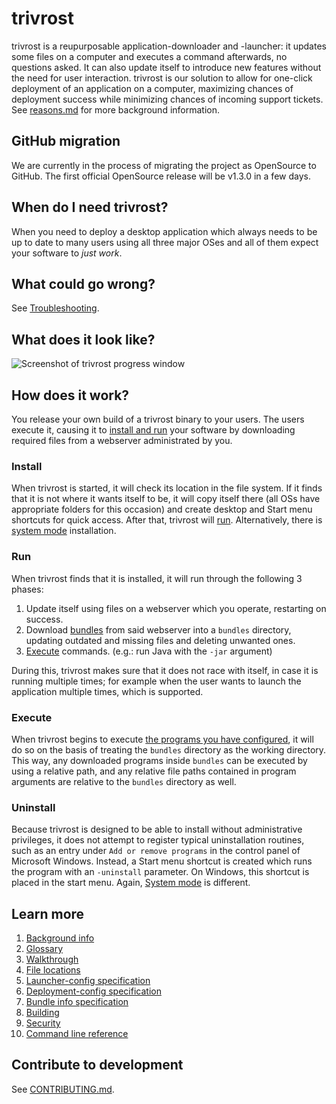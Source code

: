 # trivrost
trivrost is a reupurposable application-downloader and -launcher: it updates some files on a computer and executes a command afterwards, no questions asked. It can also update itself to introduce new features without the need for user interaction. trivrost is our solution to allow for one-click deployment of an application on a computer, maximizing chances of deployment success while minimizing chances of incoming support tickets. See [reasons.md](docs/reasons.md) for more background information.

## GitHub migration
We are currently in the process of migrating the project as OpenSource to GitHub. The first official OpenSource release will be v1.3.0 in a few days.

## When do I need trivrost?
When you need to deploy a desktop application which always needs to be up to date to many users using all three major OSes and all of them expect your software to *just work*.

## What could go wrong?
See [Troubleshooting](docs/troubleshooting.md).

## What does it look like?

![Screenshot of trivrost progress window](docs/res/screenshot.png "Progress window")

## How does it work?
You release your own build of a trivrost binary to your users. The users execute it, causing it to [install and run](#Install) your software by downloading required files from a webserver administrated by you.

### Install
When trivrost is started, it will check its location in the file system. If it finds that it is not where it wants itself to be, it will copy itself there (all OSs have appropriate folders for this occasion) and create desktop and Start menu shortcuts for quick access. After that, trivrost will [run](#Run). Alternatively, there is [system mode](docs/glossary.md#System-mode) installation.

### Run
When trivrost finds that it is installed, it will run through the following 3 phases:
1. Update itself using files on a webserver which you operate, restarting on success.
2. Download [bundles](docs/glossary.md#Bundle) from said webserver into a `bundles` directory, updating outdated and missing files and deleting unwanted ones.
3. [Execute](#Execute) commands. (e.g.: run Java with the `-jar` argument)

During this, trivrost makes sure that it does not race with itself, in case it is running multiple times; for example when the user wants to launch the application multiple times, which is supported.

### Execute
When trivrost begins to execute [the programs you have configured](docs/deployment-config.md), it will do so on the basis of treating the `bundles` directory as the working directory. This way, any downloaded programs inside `bundles` can be executed by using a relative path, and any relative file paths contained in program arguments are relative to the `bundles` directory as well.

### Uninstall
Because trivrost is designed to be able to install without administrative privileges, it does not attempt to register typical uninstallation routines, such as an entry under `Add or remove programs` in the control panel of Microsoft Windows. Instead, a Start menu shortcut is created which runs the program with an `-uninstall` parameter. On Windows, this shortcut is placed in the start menu. Again, [System mode](docs/glossary.md#System-mode) is different.

## Learn more
1. [Background info](docs/reasons.md)
2. [Glossary](docs/glossary.md)
3. [Walkthrough](docs/walkthrough.md)
4. [File locations](docs/file_locations.md)
5. [Launcher-config specification](docs/launcher-config.md)
6. [Deployment-config specification](docs/deployment-config.md)
7. [Bundle info specification](docs/bundleinfo.md)
8. [Building](docs/building.md)
9. [Security](docs/security.md)
10. [Command line reference](docs/cmdline.md)

## Contribute to development
See [CONTRIBUTING.md](CONTRIBUTING.md).
